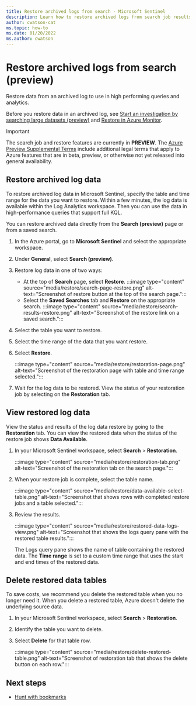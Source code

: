 ```yaml
---
title: Restore archived logs from search - Microsoft Sentinel
description: Learn how to restore archived logs from search job results.
author: cwatson-cat
ms.topic: how-to
ms.date: 01/20/2022
ms.author: cwatson
---
```


# Restore archived logs from search (preview)

Restore data from an archived log to use in high performing queries and analytics.

Before you restore data in an archived log, see [Start an investigation by searching large datasets (preview)](investigate-large-datasets.md) and [Restore in Azure Monitor](../azure-monitor/logs/restore.md).

> [!IMPORTANT]
> The search job and restore features are currently in **PREVIEW**. The [Azure Preview Supplemental Terms](https://azure.microsoft.com/support/legal/preview-supplemental-terms/) include additional legal terms that apply to Azure features that are in beta, preview, or otherwise not yet released into general availability.
>

## Restore archived log data

To restore archived log data in Microsoft Sentinel, specify  the table and time range for the data you want to restore. Within a few minutes, the log data is available within the Log Analytics workspace. Then you can use the data in high-performance queries that support full KQL.

You can restore archived data directly from the **Search (preview)** page or from a saved search.

1. In the Azure portal, go to **Microsoft Sentinel** and select the appropriate workspace.
1. Under **General**, select **Search (preview)**.
1. Restore log data in one of two ways:
   - At the top of **Search** page, select **Restore**.
      :::image type="content" source="media/restore/search-page-restore.png" alt-text="Screenshot of restore button at the top of the search page.":::
   - Select the **Saved Searches** tab and **Restore** on the appropriate search.
     :::image type="content" source="media/restore/search-results-restore.png" alt-text="Screenshot of the restore link on a saved search.":::

1. Select the table you want to restore.
1. Select the time range of the data that you want restore.
1. Select **Restore**.

   :::image type="content" source="media/restore/restoration-page.png" alt-text="Screenshot of the restoration page with table and time range selected.":::

1. Wait for the log data to be restored. View the status of your restoration job by selecting on the **Restoration** tab.

## View restored log data

View the status and results of the log data restore by going to the **Restoration** tab. You can view the restored data when the status of the restore job shows **Data Available**.

1. In your Microsoft Sentinel workspace, select **Search** > **Restoration**.

   :::image type="content" source="media/restore/restoration-tab.png" alt-text="Screenshot of the restoration tab on the search page.":::

1. When your restore job is complete, select the table name.

   :::image type="content" source="media/restore/data-available-select-table.png" alt-text="Screenshot that shows rows with completed restore jobs and a table selected.":::

1. Review the results.

   :::image type="content" source="media/restore/restored-data-logs-view.png" alt-text="Screenshot that shows the logs query pane with the restored table results.":::

   The Logs query pane shows the name of table containing the restored data. The **Time range** is set to a custom time range that uses the start and end times of the restored data.

## Delete restored data tables

To save costs, we recommend you delete the restored table when you no longer need it. When you delete a restored table, Azure doesn't delete the underlying source data.


1. In your Microsoft Sentinel workspace, select **Search** > **Restoration**.
1. Identify the table you want to delete.
1. Select **Delete** for that table row.

   :::image type="content" source="media/restore/delete-restored-table.png" alt-text="Screenshot of restoration tab that shows the delete button on each row.":::

## Next steps

- [Hunt with bookmarks](bookmarks.md)
